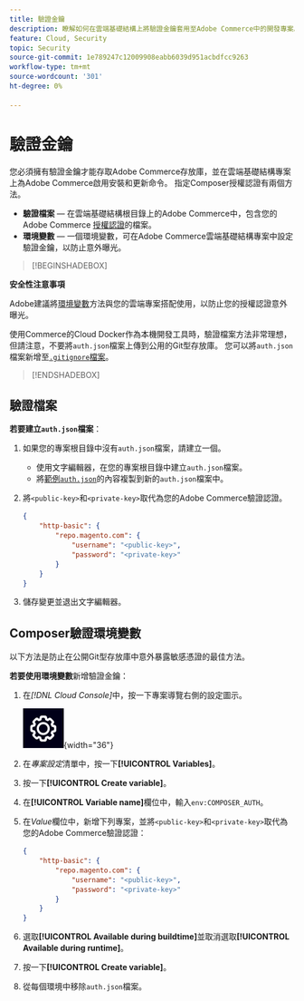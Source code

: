 ```yaml
---
title: 驗證金鑰
description: 瞭解如何在雲端基礎結構上將驗證金鑰套用至Adobe Commerce中的開發專案。
feature: Cloud, Security
topic: Security
source-git-commit: 1e789247c12009908eabb6039d951acbdfcc9263
workflow-type: tm+mt
source-wordcount: '301'
ht-degree: 0%

---
```


# 驗證金鑰

您必須擁有驗證金鑰才能存取Adobe Commerce存放庫，並在雲端基礎結構專案上為Adobe Commerce啟用安裝和更新命令。 指定Composer授權認證有兩個方法。

- **驗證檔案** — 在雲端基礎結構根目錄上的Adobe Commerce中，包含您的Adobe Commerce [授權認證](https://experienceleague.adobe.com/docs/commerce-operations/installation-guide/prerequisites/authentication-keys.html)的檔案。
- **環境變數** — 一個環境變數，可在Adobe Commerce雲端基礎結構專案中設定驗證金鑰，以防止意外曝光。

>[!BEGINSHADEBOX]

**安全性注意事項**

Adobe建議將[環境變數](#composer-auth-environment-variable)方法與您的雲端專案搭配使用，以防止您的授權認證意外曝光。

使用Commerce的Cloud Docker作為本機開發工具時，驗證檔案方法非常理想，但請注意，不要將`auth.json`檔案上傳到公用的Git型存放庫。 您可以將`auth.json`檔案新增至[`.gitignore`檔案](../project/file-structure.md#ignoring-files)。

>[!ENDSHADEBOX]

## 驗證檔案

**若要建立`auth.json`檔案**：

1. 如果您的專案根目錄中沒有`auth.json`檔案，請建立一個。

   - 使用文字編輯器，在您的專案根目錄中建立`auth.json`檔案。
   - 將[範例`auth.json`](https://github.com/magento/magento2/blob/2.3/auth.json.sample)的內容複製到新的`auth.json`檔案中。

1. 將`<public-key>`和`<private-key>`取代為您的Adobe Commerce驗證認證。

   ```json
   {
       "http-basic": {
           "repo.magento.com": {
               "username": "<public-key>",
               "password": "<private-key>"
           }
       }
   }
   ```

1. 儲存變更並退出文字編輯器。

## Composer驗證環境變數

以下方法是防止在公開Git型存放庫中意外暴露敏感憑證的最佳方法。

**若要使用環境變數**&#x200B;新增驗證金鑰：

1. 在&#x200B;_[!DNL Cloud Console]_&#x200B;中，按一下專案導覽右側的設定圖示。

   ![設定專案](../../assets/icon-configure.png){width="36"}

1. 在&#x200B;_專案設定_&#x200B;清單中，按一下&#x200B;**[!UICONTROL Variables]**。

1. 按一下&#x200B;**[!UICONTROL Create variable]**。

1. 在&#x200B;**[!UICONTROL Variable name]**&#x200B;欄位中，輸入`env:COMPOSER_AUTH`。

1. 在&#x200B;_Value_&#x200B;欄位中，新增下列專案，並將`<public-key>`和`<private-key>`取代為您的Adobe Commerce驗證認證：

   ```json
   {
       "http-basic": {
           "repo.magento.com": {
               "username": "<public-key>",
               "password": "<private-key>"
           }
       }
   }
   ```

1. 選取&#x200B;**[!UICONTROL Available during buildtime]**&#x200B;並取消選取&#x200B;**[!UICONTROL Available during runtime]**。

1. 按一下&#x200B;**[!UICONTROL Create variable]**。

1. 從每個環境中移除`auth.json`檔案。
